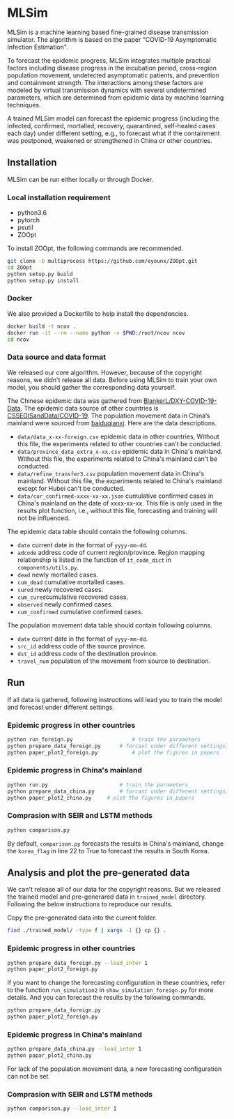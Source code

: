 # MLSim
MLSim is a machine learning based fine-grained disease transmission simulator. The algorithm is based on the paper "COVID-19 Asymptomatic Infection Estimation". 

To forecast the epidemic progress, MLSim integrates multiple practical factors including disease progress in the incubation period, cross-region population movement, undetected asymptomatic patients, and prevention and containment strength. The interactions among these factors are modeled by virtual transmission dynamics with several undetermined parameters, which are determined from epidemic data by machine learning techniques. 

A trained MLSim model can forecast the epidemic progress (including the infected, confirmed, mortalled, recovery, quarantined, self-healed cases each day) under different setting, e.g., to forecast what if the containment was postponed, weakened or strengthened in China or other countries.

## Installation
MLSim can be run either locally or through Docker.

### Local installation requirement
- python3.6
- pytorch
- psutil
- ZOOpt

To install ZOOpt, the following commands are recommended.

```bash
git clone -b multiprocess https://github.com/eyounx/ZOOpt.git
cd ZOOpt
python setup.py build
python setup.py install
```
### Docker
We also provided a Dockerfile to help install the dependencies.

```bash
docker build -t ncov .
docker run -it --rm --name python -v $PWD:/root/ncov ncov
cd ncov
```

### Data source and data format
We released our core algorithm. However, because of the copyright reasons, we didn't release all data. Before using MLSim to train your own model, you should gather the corresponding data yourself.

The Chinese epidemic data was gathered from [BlankerL/DXY-COVID-19-Data](https://github.com/BlankerL/DXY-COVID-19-Data).
The epidemic data source of other countries is [CSSEGISandData/COVID-19](https://github.com/CSSEGISandData/COVID-19).
The population movement data in China’s mainland were sourced from [baiduqianxi](http://qianxi.baidu.com).
Here are the data descriptions.

- `data/data_x-xx-foreign.csv` epidemic data in other countries, Without this file, the experiments related to other countries can't be conducted.
- `data/province_data_extra_x-xx.csv` epidemic data in China's mainland. Without this file, the experiments related to China's mainland can't be conducted.
- `data/refine_transfer3.csv` population movement data in China's mainland. Without this file, the experiments related to China's mainland except for Hubei can't be conducted.
- `data/cur_confirmed-xxxx-xx-xx.json` cumulative confirmed cases in China's mainland on the date of xxxx-xx-xx. This file is only used in the results plot function, i.e., without this file, forecasting and training will not be influenced.

The epidemic data table should contain the following columns.

- `date` current date in the format of `yyyy-mm-dd`.
- `adcode` address code of current region/province. Region mapping relationship is listed in the function of `it_code_dict` in `components/utils.py`.
- `dead` newly mortalled cases.
- `cum_dead` cumulative mortalled cases.
- `cured` newly recovered cases.
- `cum_cured`cumulative recovered cases.
- `observed` newly confirmed cases.
- `cum_confirmed` cumulative confirmed cases.

The population movement data table should contain following columns.

- `date` current date in the format of `yyyy-mm-dd`.
- `src_id` address code of the source province.
- `dst_id` address code of the destination province.
- `travel_num` population of the movement from source to destination.



## Run
If all data is gathered, following instructions will lead you to train the model and forecast under different settings.


### Epidemic progress in other countries

```bash
python run_foreign.py					# train the parameters
python prepare_data_foreign.py		# forcast under different settings, analysis results
python paper_plot2_foreign.py			# plot the figures in papers
```
 
### Epidemic progress in China's mainland

```bash
python run.py                    	# train the parameters
python prepare_data_china.py		# forcast under different settings, analysis results
python paper_plot2_china.py		# plot the figures in papers
```


### Comprasion with SEIR and LSTM methods

```bash
python comparison.py
```
By default, `comparison.py` forecasts the results in China's mainland, change the `korea_flag` in line 22 to True to forecast the results in South Korea.

## Analysis and plot the pre-generated data
We can't release all of our data for the copyright reasons. But we released the trained model and pre-generared data in `trained_model` directory. Following the below instructions to reproduce our results.

Copy the pre-generated data into the current folder.

```bash
find ./trained_model/ -type f | xargs -I {} cp {} .
```


### Epidemic progress in other countries

```bash
python prepare_data_foreign.py --load_inter 1
python paper_plot2_foreign.py
```
If you want to change the forecasting configuration in these countries, refer to the function `run_simulation2` in `show_simulation_foreign.py` for more details. And you can forecast the results by the following commands.

```bash
python prepare_data_foreign.py 
python paper_plot2_foreign.py
```

### Epidemic progress in China's mainland

```bash
python prepare_data_china.py --load_inter 1
python papar_plot2_china.py
```
For lack of the population movement data, a new forecasting configuration can not be set.


### Comprasion with SEIR and LSTM methods

```bash
python comparison.py --load_inter 1
```
